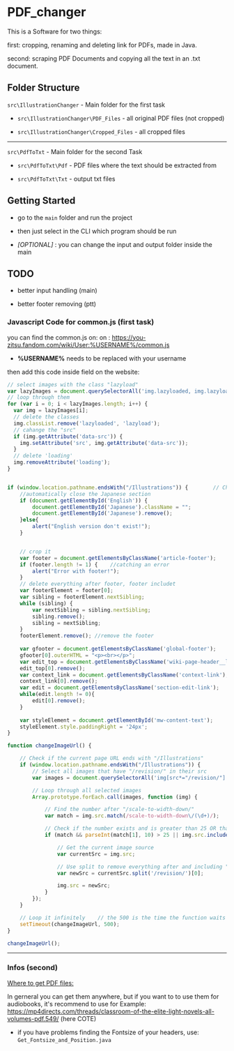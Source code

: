 # PDF_changer

This is a Software for two things:

first: cropping, renaming and deleting link for PDFs, made in Java.

second: scraping PDF Documents and copying all the text in an .txt document.

## Folder Structure

`src\IllustrationChanger` - Main folder for the first task

- `src\IllustrationChanger\PDF_Files` - all original PDF files (not cropped)

- `src\IllustrationChanger\Cropped_Files` - all cropped files

---

`src\PdfToTxt` - Main folder for the second Task

- `src\PdfToTxt\Pdf` - PDF files where the text should be extracted from

- `src\PdfToTxt\Txt` - output txt files

## Getting Started

- go to the `main` folder and run the project

- then just select in the CLI which program should be run

- _[OPTIONAL]_ : you can change the input and output folder inside the main

## TODO

- better input handling (main)

- better footer removing (ptt)

### Javascript Code for common.js (first task)

you can find the common.js on: on : <https://you-zitsu.fandom.com/wiki/User:%USERNAME%/common.js>

- **%USERNAME%** needs to be replaced with your username

then add this code inside field on the website:

```javascript
// select images with the class "lazyload"
var lazyImages = document.querySelectorAll('img.lazyloaded, img.lazyload');
// loop through them
for (var i = 0; i < lazyImages.length; i++) {
  var img = lazyImages[i];
  // delete the classes
  img.classList.remove('lazyloaded', 'lazyload');
  // cahange the "src"
  if (img.getAttribute('data-src')) {
    img.setAttribute('src', img.getAttribute('data-src'));
  }
  // delete 'loading'
  img.removeAttribute('loading');
}


if (window.location.pathname.endsWith("/Illustrations")) {        // Check if the current page URL ends with "/Illustrations"
    //automatically close the Japanese section
    if (document.getElementById('English')) {
        document.getElementById('Japanese').className = "";
        document.getElementById('Japanese').remove();
    }else{
        alert("English version don't exist!");
    }


    // crop it
    var footer = document.getElementsByClassName('article-footer');
    if (footer.length != 1) {    //catching an error
        alert("Error with footer!");
    }
    // delete everything after footer, footer includet
    var footerElement = footer[0];
    var sibling = footerElement.nextSibling;
    while (sibling) { 
        var nextSibling = sibling.nextSibling; 
        sibling.remove(); 
        sibling = nextSibling; 
    }
    footerElement.remove(); //remove the footer
    
    var gfooter = document.getElementsByClassName('global-footer');
    gfooter[0].outerHTML = "<p><br></p>";
    var edit_top = document.getElementsByClassName('wiki-page-header__link-container');
    edit_top[0].remove();
    var context_link = document.getElementsByClassName('context-link');
    context_link[0].remove();
    var edit = document.getElementsByClassName('section-edit-link');
    while(edit.length != 0){
        edit[0].remove();
    }
    
    var styleElement = document.getElementById('mw-content-text');
    styleElement.style.paddingRight = '24px';
}

function changeImageUrl() {

    // Check if the current page URL ends with "/Illustrations"
    if (window.location.pathname.endsWith("/Illustrations")) {
        // Select all images that have "/revision/" in their src
        var images = document.querySelectorAll('img[src*="/revision/"]');

        // Loop through all selected images
        Array.prototype.forEach.call(images, function (img) {

            // Find the number after "/scale-to-width-down/"
            var match = img.src.match(/scale-to-width-down\/(\d+)/);

            // Check if the number exists and is greater than 25 OR that the img-src include "/smart/"
            if (match && parseInt(match[1], 10) > 25 || img.src.includes("/smart/")) {

                // Get the current image source
                var currentSrc = img.src;

                // Use split to remove everything after and including "/revision/"
                var newSrc = currentSrc.split('/revision/')[0];

                img.src = newSrc;
            }
        });
    }

    // Loop it infinitely    // the 500 is the time the function waits bevor the next loop in ms
    setTimeout(changeImageUrl, 500);
}

changeImageUrl();
```

---

### Infos (second)

<u>Where to get PDF files:</u>

In gerneral you can get them anywhere, but if you want to to use them for audiobooks, it's recommend to use for Example: <https://mp4directs.com/threads/classroom-of-the-elite-light-novels-all-volumes-pdf.549/> (here COTE)

- if you have problems finding the Fontsize of your headers, use: `Get_Fontsize_and_Position.java`
